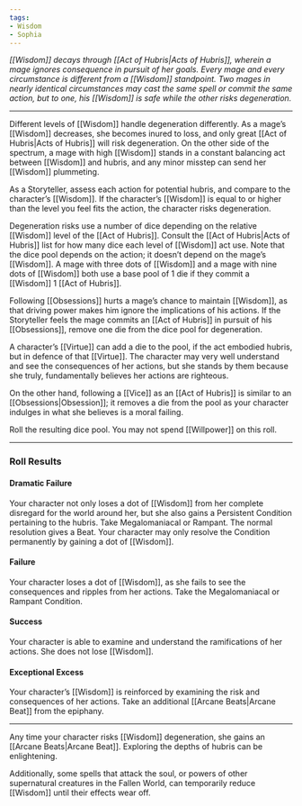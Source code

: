 ```yaml
---
tags:
- Wisdom
- Sophia
---
```


_[[Wisdom]] decays through [[Act of Hubris|Acts of Hubris]], wherein a mage ignores consequence in pursuit of her goals. Every mage and every circumstance is different from a [[Wisdom]] standpoint. Two mages in nearly identical circumstances may cast the same spell or commit the same action, but to one, his [[Wisdom]] is safe while the other risks degeneration._

---

Different levels of [[Wisdom]] handle degeneration differently. As a mage’s [[Wisdom]] decreases, she becomes inured to loss, and only great [[Act of Hubris|Acts of Hubris]] will risk degeneration. On the other side of the spectrum, a mage with high [[Wisdom]] stands in a constant balancing act between [[Wisdom]] and hubris, and any minor misstep can send her [[Wisdom]] plummeting.

As a Storyteller, assess each action for potential hubris, and compare to the character’s [[Wisdom]]. If the character’s [[Wisdom]] is equal to or higher than the level you feel fits the action, the character risks degeneration.

Degeneration risks use a number of dice depending on the relative [[Wisdom]] level of the [[Act of Hubris]]. Consult the [[Act of Hubris|Acts of Hubris]] list for how many dice each level of [[Wisdom]] act use. Note that the dice pool depends on the action; it doesn’t depend on the mage’s [[Wisdom]]. A mage with three dots of [[Wisdom]] and a mage with nine dots of [[Wisdom]] both use a base pool of 1 die if they commit a [[Wisdom]] 1 [[Act of Hubris]].

Following [[Obsessions]] hurts a mage’s chance to maintain [[Wisdom]], as that driving power makes him ignore the implications of his actions. If the Storyteller feels the mage commits an [[Act of Hubris]] in pursuit of his [[Obsessions]], remove one die from the dice pool for degeneration.

A character’s [[Virtue]] can add a die to the pool, if the act embodied hubris, but in defence of that [[Virtue]]. The character may very well understand and see the consequences of her actions, but she stands by them because she truly, fundamentally believes her actions are righteous.

On the other hand, following a [[Vice]] as an [[Act of Hubris]] is similar to an [[Obsessions|Obsession]]; it removes a die from the pool as your character indulges in what she believes is a moral failing.

Roll the resulting dice pool. You may not spend [[Willpower]] on this roll.

---
### Roll Results

#### Dramatic Failure

Your character not only loses a dot of [[Wisdom]] from her complete disregard for the world around her, but she also gains a Persistent Condition pertaining to the hubris. Take Megalomaniacal or Rampant. The normal resolution gives a Beat. Your character may only resolve the Condition permanently by gaining a dot of [[Wisdom]].

#### Failure

Your character loses a dot of [[Wisdom]], as she fails to see the consequences and ripples from her actions. Take the Megalomaniacal or Rampant Condition.

#### Success

Your character is able to examine and understand the ramifications of her actions. She does not lose [[Wisdom]].

#### Exceptional Excess

Your character’s [[Wisdom]] is reinforced by examining the risk and consequences of her actions. Take an additional [[Arcane Beats|Arcane Beat]] from the epiphany.

---

Any time your character risks [[Wisdom]] degeneration, she gains an [[Arcane Beats|Arcane Beat]]. Exploring the depths of hubris can be enlightening. 

Additionally, some spells that attack the soul, or powers of other supernatural creatures in the Fallen World, can temporarily reduce [[Wisdom]] until their effects wear off.